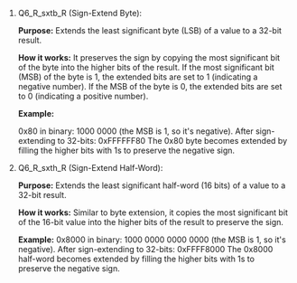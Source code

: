 1. Q6_R_sxtb_R (Sign-Extend Byte):

    **Purpose:** Extends the least significant byte (LSB) of a value to a 32-bit result.
   
    **How it works:** It preserves the sign by copying the most significant bit of the byte into the higher bits of the result.
        If the most significant bit (MSB) of the byte is 1, the extended bits are set to 1 (indicating a negative number).
        If the MSB of the byte is 0, the extended bits are set to 0 (indicating a positive number).

    **Example:**
   
    0x80 in binary: 1000 0000 (the MSB is 1, so it's negative).
    After sign-extending to 32-bits: 0xFFFFFF80
    The 0x80 byte becomes extended by filling the higher bits with 1s to preserve the negative sign.

 3. Q6_R_sxth_R (Sign-Extend Half-Word):

    **Purpose:** Extends the least significant half-word (16 bits) of a value to a 32-bit result.
    
    **How it works:** Similar to byte extension, it copies the most significant bit of the 16-bit value into the higher bits of the result to preserve the sign.

    **Example:**
    0x8000 in binary: 1000 0000 0000 0000 (the MSB is 1, so it's negative).
    After sign-extending to 32-bits: 0xFFFF8000
    The 0x8000 half-word becomes extended by filling the higher bits with 1s to preserve the negative sign.
